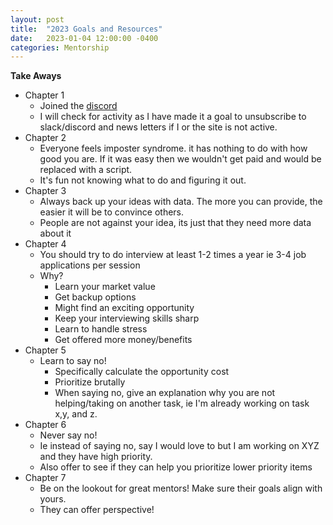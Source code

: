 ```yaml
---
layout: post
title:  "2023 Goals and Resources"
date:   2023-01-04 12:00:00 -0400
categories: Mentorship
---
```

**Take Aways**
- Chapter 1
  - Joined the [discord](https://discord.com/invite/x9ZGdryVJQ?o2)
  - I will check for activity as I have made it a goal to unsubscribe to slack/discord and news letters if I or the site is not active.
- Chapter 2
  - Everyone feels imposter syndrome. it has nothing to do with how good you are. If it was easy then we wouldn't get paid and would be replaced with a script.
  - It's fun not knowing what to do and figuring it out.
- Chapter 3
  - Always back up your ideas with data. The more you can provide, the easier it will be to convince others.
  - People are not against your idea, its just that they need more data about it
- Chapter 4
  - You should try to do interview at least 1-2 times a year ie 3-4 job applications per session
  - Why?
    - Learn your market value
    - Get backup options
    - Might find an exciting opportunity
    - Keep your interviewing skills sharp
    - Learn to handle stress
    - Get offered more money/benefits
- Chapter 5
  - Learn to say no!
    - Specifically calculate the opportunity cost
    - Prioritize brutally
    - When saying no, give an explanation why you are not helping/taking on another task, ie I'm already working on task x,y, and z.
- Chapter 6
  - Never say no!
  - Ie instead of saying no, say I would love to but I am working on XYZ and they have high priority.
  - Also offer to see if they can help you prioritize lower priority items
- Chapter 7
  - Be on the lookout for great mentors! Make sure their goals align with yours.
  - They can offer perspective!
